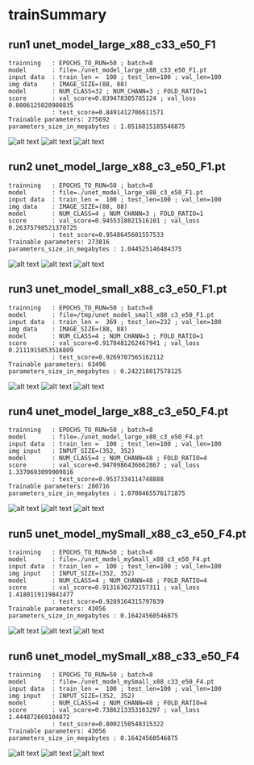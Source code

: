 # trainSummary

## run1 unet_model_large_x88_c33_e50_F1

```
trainning   : EPOCHS_TO_RUN=50 ; batch=8
model       : file=./unet_model_large_x88_c33_e50_F1.pt
input data  : train_len =  100 ; test_len=100 ; val_len=100 
img data    : IMAGE_SIZE=(88, 88)
model       : NUM_CLASS=32 ; NUM_CHANN=3 ; FOLD_RATIO=1
score       : val_score=0.839478305785124 ; val_loss 0.8006125020980835
            : test_score=0.8491412706611571
Trainable parameters: 275692
parameters_size_in_megabytes : 1.0516815185546875
```

![alt text](image-2.png)
![alt text](image-1.png)
![alt text](image.png)


## run2 unet_model_large_x88_c3_e50_F1.pt


```
trainning   : EPOCHS_TO_RUN=50 ; batch=8
model       : file=./unet_model_large_x88_c3_e50_F1.pt
input data  : train_len =  100 ; test_len=100 ; val_len=100 
img data    : IMAGE_SIZE=(88, 88)
model       : NUM_CLASS=4 ; NUM_CHANN=3 ; FOLD_RATIO=1
score       : val_score=0.9455318021516101 ; val_loss 0.26375798521370725
            : test_score=0.9548645601557533
Trainable parameters: 273816
parameters_size_in_megabytes : 1.044525146484375
```


![alt text](image-3.png)
![alt text](image-4.png)
![alt text](image-5.png)


## run3 unet_model_small_x88_c3_e50_F1.pt

```
trainning   : EPOCHS_TO_RUN=50 ; batch=8
model       : file=/tmp/unet_model_small_x88_c3_e50_F1.pt
input data  : train_len =  369 ; test_len=232 ; val_len=100 
img data    : IMAGE_SIZE=(88, 88)
model       : NUM_CLASS=4 ; NUM_CHANN=3 ; FOLD_RATIO=1
score       : val_score=0.9170481262467941 ; val_loss 0.2111915853516809
            : test_score=0.9269707565162112
Trainable parameters: 63496
parameters_size_in_megabytes : 0.242218017578125
```

![alt text](image-6.png)
![alt text](image-7.png)
![alt text](image-8.png)

## run4 unet_model_large_x88_c3_e50_F4.pt

```
trainning   : EPOCHS_TO_RUN=50 ; batch=8
model       : file=./unet_model_large_x88_c3_e50_F4.pt
input data  : train_len =  100 ; test_len=100 ; val_len=100 
img input   : INPUT_SIZE=(352, 352)
model       : NUM_CLASS=4 ; NUM_CHANN=48 ; FOLD_RATIO=4
score       : val_score=0.9470986436662867 ; val_loss 1.3370693099909816
            : test_score=0.9537334114748888
Trainable parameters: 280716
parameters_size_in_megabytes : 1.0708465576171875
```

![alt text](image-9.png)
![alt text](image-10.png)
![alt text](image-11.png)


## run5 unet_model_mySmall_x88_c3_e50_F4.pt

```
trainning   : EPOCHS_TO_RUN=50 ; batch=8
model       : file=./unet_model_mySmall_x88_c3_e50_F4.pt
input data  : train_len =  100 ; test_len=100 ; val_len=100 
img input   : INPUT_SIZE=(352, 352)
model       : NUM_CLASS=4 ; NUM_CHANN=48 ; FOLD_RATIO=4
score       : val_score=0.9131630272157311 ; val_loss 1.4180119119841477
            : test_score=0.9289164315797839
Trainable parameters: 43056
parameters_size_in_megabytes : 0.16424560546875
```

![alt text](image-12.png)
![alt text](image-13.png)
![alt text](image-14.png)

## run6 unet_model_mySmall_x88_c33_e50_F4
 
```
trainning   : EPOCHS_TO_RUN=50 ; batch=8
model       : file=./unet_model_mySmall_x88_c33_e50_F4.pt
input data  : train_len =  100 ; test_len=100 ; val_len=100 
img input   : INPUT_SIZE=(352, 352)
model       : NUM_CLASS=4 ; NUM_CHANN=48 ; FOLD_RATIO=4
score       : val_score=0.7386213353163297 ; val_loss 1.444872669104872
            : test_score=0.8002150548315322
Trainable parameters: 43056
parameters_size_in_megabytes : 0.16424560546875
```

![alt text](image-15.png)
![alt text](image-16.png)
![alt text](image-17.png)